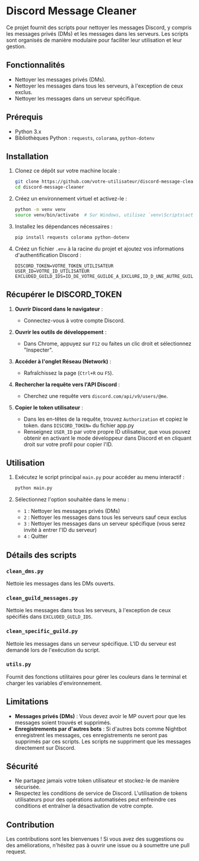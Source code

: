 # Discord Message Cleaner

Ce projet fournit des scripts pour nettoyer les messages Discord, y compris les messages privés (DMs) et les messages dans les serveurs. Les scripts sont organisés de manière modulaire pour faciliter leur utilisation et leur gestion.

## Fonctionnalités

- Nettoyer les messages privés (DMs).
- Nettoyer les messages dans tous les serveurs, à l'exception de ceux exclus.
- Nettoyer les messages dans un serveur spécifique.

## Prérequis

- Python 3.x
- Bibliothèques Python : `requests`, `colorama`, `python-dotenv`

## Installation

1. Clonez ce dépôt sur votre machine locale :

    ```sh
    git clone https://github.com/votre-utilisateur/discord-message-cleaner.git
    cd discord-message-cleaner
    ```

2. Créez un environnement virtuel et activez-le :

    ```sh
    python -m venv venv
    source venv/bin/activate  # Sur Windows, utilisez `venv\Scripts\activate`
    ```

3. Installez les dépendances nécessaires :

    ```sh
    pip install requests colorama python-dotenv
    ```

4. Créez un fichier `.env` à la racine du projet et ajoutez vos informations d'authentification Discord :

    ```env
    DISCORD_TOKEN=VOTRE_TOKEN_UTILISATEUR
    USER_ID=VOTRE_ID_UTILISATEUR
    EXCLUDED_GUILD_IDS=ID_DE_VOTRE_GUILDE_A_EXCLURE,ID_D_UNE_AUTRE_GUILDE
    ```


## Récupérer le DISCORD_TOKEN

1. **Ouvrir Discord dans le navigateur** :
    - Connectez-vous à votre compte Discord.

2. **Ouvrir les outils de développement** :
    - Dans Chrome, appuyez sur `F12` ou faites un clic droit et sélectionnez "Inspecter".

3. **Accéder à l'onglet Réseau (Network)** :
    - Rafraîchissez la page (`Ctrl+R` ou `F5`).

4. **Rechercher la requête vers l'API Discord** :
    - Cherchez une requête vers `discord.com/api/v9/users/@me`.

5. **Copier le token utilisateur** :
    - Dans les en-têtes de la requête, trouvez `Authorization` et copiez le token. dans `DISCORD_TOKEN=` du fichier app.py
    - Renseignez `USER_ID` par votre propre ID utilisateur, que vous pouvez obtenir en activant le mode développeur dans Discord et en cliquant droit sur votre profil pour copier l'ID.

## Utilisation

1. Exécutez le script principal `main.py` pour accéder au menu interactif :

    ```sh
    python main.py
    ```

2. Sélectionnez l'option souhaitée dans le menu :

    - `1` : Nettoyer les messages privés (DMs)
    - `2` : Nettoyer les messages dans tous les serveurs sauf ceux exclus
    - `3` : Nettoyer les messages dans un serveur spécifique (vous serez invité à entrer l'ID du serveur)
    - `4` : Quitter


## Détails des scripts

### `clean_dms.py`

Nettoie les messages dans les DMs ouverts.

### `clean_guild_messages.py`

Nettoie les messages dans tous les serveurs, à l'exception de ceux spécifiés dans `EXCLUDED_GUILD_IDS`.

### `clean_specific_guild.py`

Nettoie les messages dans un serveur spécifique. L'ID du serveur est demandé lors de l'exécution du script.

### `utils.py`

Fournit des fonctions utilitaires pour gérer les couleurs dans le terminal et charger les variables d'environnement.

## Limitations

- **Messages privés (DMs)** : Vous devez avoir le MP ouvert pour que les messages soient trouvés et supprimés.
- **Enregistrements par d'autres bots** : Si d'autres bots comme Nightbot enregistrent les messages, ces enregistrements ne seront pas supprimés par ces scripts. Les scripts ne suppriment que les messages directement sur Discord.

## Sécurité

- Ne partagez jamais votre token utilisateur et stockez-le de manière sécurisée.
- Respectez les conditions de service de Discord. L'utilisation de tokens utilisateurs pour des opérations automatisées peut enfreindre ces conditions et entraîner la désactivation de votre compte.

## Contribution

Les contributions sont les bienvenues ! Si vous avez des suggestions ou des améliorations, n'hésitez pas à ouvrir une issue ou à soumettre une pull request.

